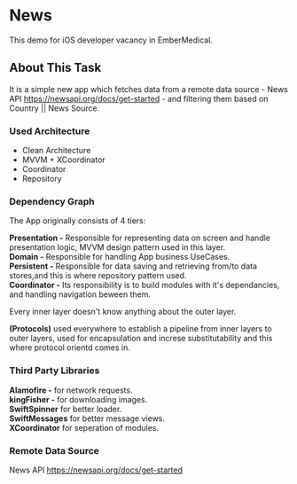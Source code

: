 # News

This demo for iOS developer vacancy in EmberMedical.

## About This Task

It is a simple new app which fetches data from a remote data source - News API https://newsapi.org/docs/get-started - and filtering them based on Country || News Source.

### Used Architecture

- Clean Architecture <br/>
- MVVM + XCoordinator <br/>
- Coordinator <br/>
- Repository <br/>

### Dependency Graph

The App originally consists of 4 tiers: <br />

**Presentation -** Responsible for representing data on screen and handle presentation logic, MVVM design pattern used in this layer. <br />
**Domain -** Responsible for handling App business UseCases. <br />
**Persistent -** Responsible for data saving and retrieving from/to data stores,and this is where repository pattern used. <br />
**Coordinator -** Its responsibility is to build modules with it's dependancies, and handling navigation beween them. <br/>

Every inner layer doesn't know anything about the outer layer. <br />

**(Protocols)** used everywhere to establish a pipeline from inner layers to outer layers, used for encapsulation and increse substitutability and this where protocol orientd comes in.

### Third Party Libraries

**Alamofire -** for network requests. <br />
**kingFisher -** for downloading images. <br />
**SwiftSpinner** for better loader. <br />
**SwiftMessages** for better message views. <br />
**XCoordinator** for seperation of modules. <br />


### Remote Data Source

News API https://newsapi.org/docs/get-started

